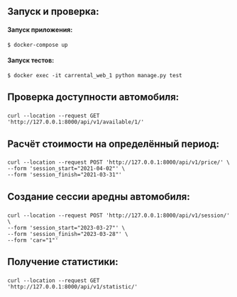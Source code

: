 ## Запуск и проверка:

#### Запуск приложения:

``` $ docker-compose up ```

#### Запуск тестов:

``` $ docker exec -it carrental_web_1 python manage.py test ```

## Проверка доступности автомобиля:

###     

    curl --location --request GET 'http://127.0.0.1:8000/api/v1/available/1/' 

## Расчёт стоимости на определённый период:

###   

    curl --location --request POST 'http://127.0.0.1:8000/api/v1/price/' \
    --form 'session_start="2021-04-02"' \
    --form 'session_finish="2021-03-31"'

## Создание сессии аредны автомобиля:

###   

    curl --location --request POST 'http://127.0.0.1:8000/api/v1/session/' \
    --form 'session_start="2023-03-27"' \
    --form 'session_finish="2023-03-28"' \
    --form 'car="1"'


## Получение статистики:

###   

    curl --location --request GET 'http://127.0.0.1:8000/api/v1/statistic/' 
